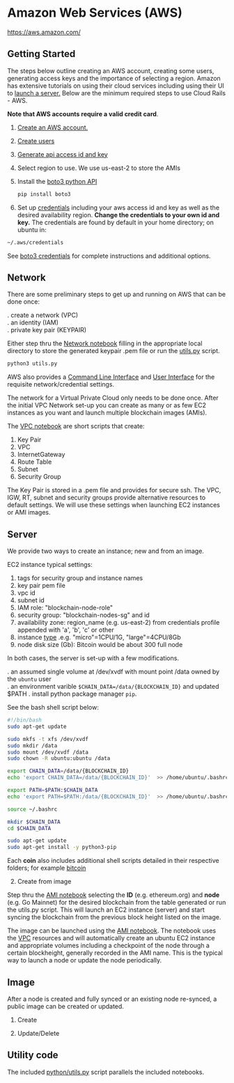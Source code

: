 Amazon Web Services (AWS)
=========================

https://aws.amazon.com/

Getting Started
---------------

The steps below outline creating an AWS account, creating some users,
generating access keys and the importance of selecting a region.
Amazon has extensive tutorials on using their cloud services including
using their UI to [launch a
server.](https://aws.amazon.com/getting-started/tutorials/launch-a-virtual-machine)
Below are the minimum required steps to use Cloud Rails - AWS.

**Note that AWS accounts require a valid credit card**.

1. [Create an AWS account.](https://portal.aws.amazon.com/billing/signup)  
  
2. [Create users](https://docs.aws.amazon.com/IAM/latest/UserGuide/getting-started_create-admin-group.html)

3. [Generate api access id and key](https://console.aws.amazon.com/iam/home?#/security_credentials)

4. Select region to use.  We use us-east-2 to store the AMIs

5. Install the [boto3 python API](https://aws.amazon.com/sdk-for-python/)

   ```bash
   pip install boto3
   ```
6. Set up [credentials](credentials) including your aws access id and key as well as the desired availability region.  **Change the credentials to your own id and key.** The credentials are found by default in your home directory; on ubuntu in:

```bash
~/.aws/credentials
```

See [boto3 credentials](https://boto3.amazonaws.com/v1/documentation/api/latest/guide/configuration.html) for complete instructions and additional options.


Network  
-------

There are some preliminary steps to get up and running on AWS that can be done once:  

 . create a network (VPC)  
 . an identity (IAM)  
 . private key pair (KEYPAIR)  

Either step thru the [Network notebook](python/Network.ipynb) filling
in the appropriate local directory to store the generated keypair .pem
file or run the [utils.py](python/utils.py) script.

```bash  
python3 utils.py  
```  

AWS also provides a [Command Line Interface]() and [User
Interface](ui.md) for the requisite network/credential settings.

The network for a Virtual Private Cloud only needs to be done once.
After the initial VPC Network set-up you can create as many or as few EC2
instances as you want and launch multiple blockchain images (AMIs).

The [VPC notebook](VPC.ipynb) are short scripts that create:

1. Key Pair  
2. VPC  
3. InternetGateway  
4. Route Table  
5. Subnet  
6. Security Group  

The Key Pair is stored in a .pem file and provides for secure ssh. The
VPC, IGW, RT, subnet and security groups provide alternative resources
to default settings.  We will use these settings when launching EC2
instances or AMI images.



Server  
------  

We provide two ways to create an instance; new and from an image.

EC2 instance typical settings:

1. tags for security group and instance names
2. key pair pem file
3. vpc id
4. subnet id 
5. IAM role: "blockchain-node-role"
6. security group: "blockchain-nodes-sg" and id
7. availability zone: region_name (e.g. us-east-2) from credentials profile appended with 'a', 'b', 'c' or other
8. instance [type](https://us-east-2.console.aws.amazon.com/ec2/v2/home?region=us-east-2#LaunchInstanceWizard) .e.g. "micro"=1CPU/1G, "large"=4CPU/8Gb
9. node disk size (Gb): Bitcoin would be about 300 full node


In both cases, the server is set-up with a few modifications.

 . an assumed single volume at /dev/xvdf with mount point /data owned by the `ubuntu` user  
 . an environment varible `$CHAIN_DATA=/data/{BLOCKCHAIN_ID}` and updated $PATH
 . install python package manager `pip`.

See the bash shell script below:

```bash
#!/bin/bash
sudo apt-get update

sudo mkfs -t xfs /dev/xvdf
sudo mkdir /data
sudo mount /dev/xvdf /data
sudo chown -R ubuntu:ubuntu /data

export CHAIN_DATA=/data/{BLOCKCHAIN_ID}
echo 'export CHAIN_DATA=/data/{BLOCKCHAIN_ID}'  >> /home/ubuntu/.bashrc

export PATH=$PATH:$CHAIN_DATA
echo 'export PATH=$PATH:/data/{BLOCKCHAIN_ID}'  >> /home/ubuntu/.bashrc

source ~/.bashrc

mkdir $CHAIN_DATA
cd $CHAIN_DATA

sudo apt-get update
sudo apt-get install -y python3-pip
```

Each **coin** also includes additional shell scripts detailed in their
respective folders; for example [bitcoin]()  

2. Create from image

Step thru the [AMI notebook](python/AMI.ipynb) selecting the **ID**
(e.g. ethereum.org) and **node** (e.g. Go Mainnet) for the desired
blockchain from the table generated or run the utils.py script.  This
will launch an EC2 instance (server) and start syncing the blockchain
from the previous block height listed on the image.

The image can be launched using the [AMI notebook](AMI.ipynb).  The
notebook uses the [VPC](VPC.ipynb) resources and will automatically
create an ubuntu EC2 instance and appropriate volumes including a
checkpoint of the node through a certain blockheight, generally
recorded in the AMI name.  This is the typical way to launch a node or
update the node periodically.


Image
-----

After a node is created and fully synced or an existing node
re-synced, a public image can be created or updated.  

1. Create  

2. Update/Delete  


Utility code
------------

The included [python/utils.py](utils.py) script parallels the included notebooks.  
